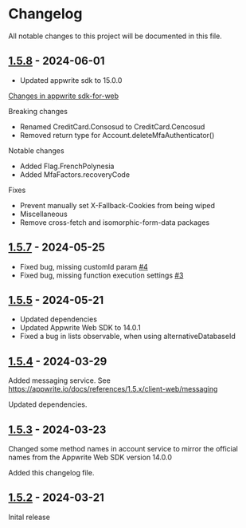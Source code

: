 # Changelog

All notable changes to this project will be documented in this file.

## [1.5.8] - 2024-06-01

- Updated appwrite sdk to 15.0.0

[Changes in appwrite sdk-for-web](https://github.com/appwrite/sdk-for-web/releases/tag/15.0.0)

Breaking changes

- Renamed CreditCard.Consosud to CreditCard.Cencosud
- Removed return type for Account.deleteMfaAuthenticator()

Notable changes

- Added Flag.FrenchPolynesia
- Added MfaFactors.recoveryCode

Fixes

- Prevent manually set X-Fallback-Cookies from being wiped
- Miscellaneous
- Remove cross-fetch and isomorphic-form-data packages

## [1.5.7] - 2024-05-25

- Fixed bug, missing customId param [#4](https://github.com/blackfan23/ngx-appwrite/issues/4#issue-2313805238)
- Fixed bug, missing function execution settings [#3](https://github.com/blackfan23/ngx-appwrite/issues/3#issue-2313780308)

## [1.5.5] - 2024-05-21

- Updated dependencies
- Updated Appwrite Web SDK to 14.0.1
- Fixed a bug in lists observable, when using alternativeDatabaseId

## [1.5.4] - 2024-03-29

Added messaging service. See https://appwrite.io/docs/references/1.5.x/client-web/messaging

Updated dependencies.

## [1.5.3] - 2024-03-23

Changed some method names in account service to mirror the official names from the Appwrite Web SDK version 14.0.0

Added this changelog file.

## [1.5.2] - 2024-03-21

Inital release

[1.5.8]: https://github.com/blackfan23/ngx-appwrite/releases/tag/v1.5.8
[1.5.7]: https://github.com/blackfan23/ngx-appwrite/releases/tag/v1.5.7
[1.5.6]: https://github.com/blackfan23/ngx-appwrite/releases/tag/v1.5.6
[1.5.5]: https://github.com/blackfan23/ngx-appwrite/releases/tag/v1.5.5
[1.5.4]: https://github.com/blackfan23/ngx-appwrite/releases/tag/v1.5.4
[1.5.3]: https://github.com/blackfan23/ngx-appwrite/releases/tag/v1.5.3
[1.5.2]: https://github.com/blackfan23/ngx-appwrite/releases/tag/v1.5.2
